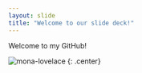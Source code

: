 ```yaml
---
layout: slide
title: "Welcome to our slide deck!"
---
```


Welcome to my GitHub!

![mona-lovelace](https://octodex.github.com/images/catstello.png)
{: .center}

